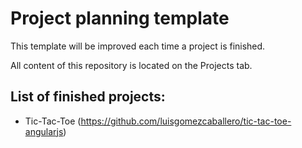 # Project planning template

This template will be improved each time a project is finished.

All content of this repository is located on the Projects tab.

## List of finished projects:
- Tic-Tac-Toe (https://github.com/luisgomezcaballero/tic-tac-toe-angularjs)
